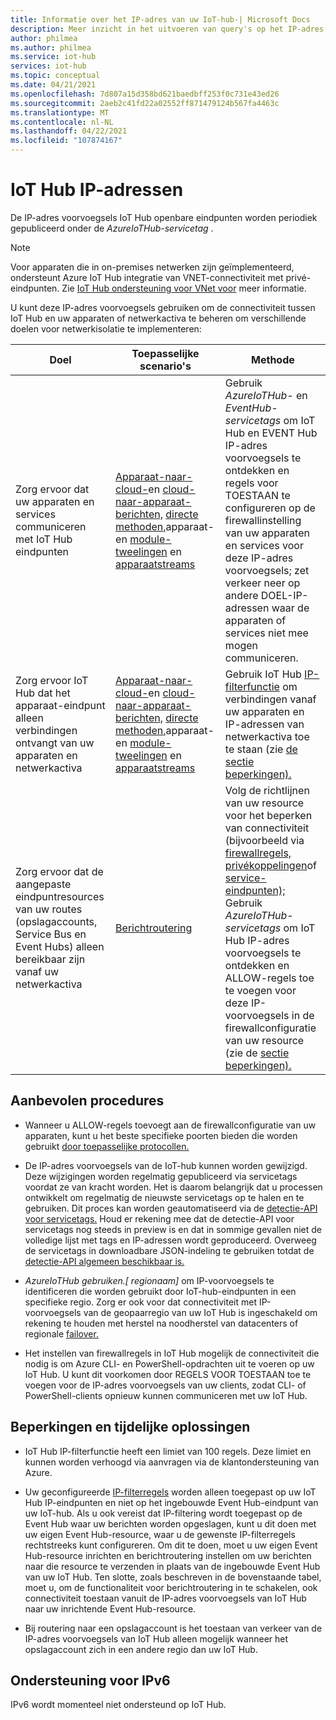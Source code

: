 ```yaml
---
title: Informatie over het IP-adres van uw IoT-hub-| Microsoft Docs
description: Meer inzicht in het uitvoeren van query's op het IP-adres van uw IoT-hub en de eigenschappen ervan. Het IP-adres van uw IoT-hub kan worden gewijzigd tijdens bepaalde scenario's, zoals herstel na noodherstel of regionale failover.
author: philmea
ms.author: philmea
ms.service: iot-hub
services: iot-hub
ms.topic: conceptual
ms.date: 04/21/2021
ms.openlocfilehash: 7d807a15d358bd621baedbff253f0c731e43ed26
ms.sourcegitcommit: 2aeb2c41fd22a02552ff871479124b567fa4463c
ms.translationtype: MT
ms.contentlocale: nl-NL
ms.lasthandoff: 04/22/2021
ms.locfileid: "107874167"
---
```

# <a name="iot-hub-ip-addresses"></a>IoT Hub IP-adressen

De IP-adres voorvoegsels IoT Hub openbare eindpunten worden periodiek gepubliceerd onder de _AzureIoTHub-servicetag_ [](../virtual-network/service-tags-overview.md).

> [!NOTE]
> Voor apparaten die in on-premises netwerken zijn geïmplementeerd, ondersteunt Azure IoT Hub integratie van VNET-connectiviteit met privé-eindpunten. Zie [IoT Hub ondersteuning voor VNet voor](./virtual-network-support.md) meer informatie.


U kunt deze IP-adres voorvoegsels gebruiken om de connectiviteit tussen IoT Hub en uw apparaten of netwerkactiva te beheren om verschillende doelen voor netwerkisolatie te implementeren:

| Doel | Toepasselijke scenario's | Methode |
|------|-----------|----------|
| Zorg ervoor dat uw apparaten en services communiceren met IoT Hub eindpunten | [Apparaat-naar-cloud-](./iot-hub-devguide-messaging.md)en [cloud-naar-apparaat-berichten,](./iot-hub-devguide-messages-c2d.md) [directe methoden,](./iot-hub-devguide-direct-methods.md)apparaat- en [module-tweelingen](./iot-hub-devguide-device-twins.md) en [apparaatstreams](./iot-hub-device-streams-overview.md) | Gebruik _AzureIoTHub-_ en _EventHub-servicetags_ om IoT Hub en EVENT Hub IP-adres voorvoegsels te ontdekken en regels voor TOESTAAN te configureren op de firewallinstelling van uw apparaten en services voor deze IP-adres voorvoegsels; zet verkeer neer op andere DOEL-IP-adressen waar de apparaten of services niet mee mogen communiceren. |
| Zorg ervoor IoT Hub dat het apparaat-eindpunt alleen verbindingen ontvangt van uw apparaten en netwerkactiva | [Apparaat-naar-cloud-](./iot-hub-devguide-messaging.md)en [cloud-naar-apparaat-berichten,](./iot-hub-devguide-messages-c2d.md) [directe methoden,](./iot-hub-devguide-direct-methods.md)apparaat- en [module-tweelingen](./iot-hub-devguide-device-twins.md) en [apparaatstreams](./iot-hub-device-streams-overview.md) | Gebruik IoT Hub [IP-filterfunctie](iot-hub-ip-filtering.md) om verbindingen vanaf uw apparaten en IP-adressen van netwerkactiva toe te staan (zie [de sectie beperkingen).](#limitations-and-workarounds) | 
| Zorg ervoor dat de aangepaste eindpuntresources van uw routes (opslagaccounts, Service Bus en Event Hubs) alleen bereikbaar zijn vanaf uw netwerkactiva | [Berichtroutering](./iot-hub-devguide-messages-d2c.md) | Volg de richtlijnen van uw resource voor het beperken van connectiviteit (bijvoorbeeld via [firewallregels,](../storage/common/storage-network-security.md) [privékoppelingen](../private-link/private-endpoint-overview.md)of [service-eindpunten);](../virtual-network/virtual-network-service-endpoints-overview.md) Gebruik _AzureIoTHub-servicetags_ om IoT Hub IP-adres voorvoegsels te ontdekken en ALLOW-regels toe te voegen voor deze IP-voorvoegsels in de firewallconfiguratie van uw resource (zie de [sectie beperkingen).](#limitations-and-workarounds) |



## <a name="best-practices"></a>Aanbevolen procedures

* Wanneer u ALLOW-regels toevoegt aan de firewallconfiguratie van uw apparaten, kunt u het beste specifieke poorten bieden die worden gebruikt [door toepasselijke protocollen.](./iot-hub-devguide-protocols.md#port-numbers)

* De IP-adres voorvoegsels van de IoT-hub kunnen worden gewijzigd. Deze wijzigingen worden regelmatig gepubliceerd via servicetags voordat ze van kracht worden. Het is daarom belangrijk dat u processen ontwikkelt om regelmatig de nieuwste servicetags op te halen en te gebruiken. Dit proces kan worden geautomatiseerd via de [detectie-API voor servicetags.](../virtual-network/service-tags-overview.md#service-tags-on-premises) Houd er rekening mee dat de detectie-API voor servicetags nog steeds in preview is en dat in sommige gevallen niet de volledige lijst met tags en IP-adressen wordt geproduceerd. Overweeg de servicetags in downloadbare JSON-indeling te gebruiken totdat de [detectie-API algemeen beschikbaar is.](../virtual-network/service-tags-overview.md#discover-service-tags-by-using-downloadable-json-files) 

* *AzureIoTHub gebruiken.[ regionaam]* om IP-voorvoegsels te identificeren die worden gebruikt door IoT-hub-eindpunten in een specifieke regio. Zorg er ook voor dat connectiviteit met IP-voorvoegsels van de geopaarregio van uw IoT Hub is ingeschakeld om rekening te houden met herstel na noodherstel van datacenters of regionale [failover.](iot-hub-ha-dr.md)

* Het instellen van firewallregels in IoT Hub mogelijk de connectiviteit die nodig is om Azure CLI- en PowerShell-opdrachten uit te voeren op uw IoT Hub. U kunt dit voorkomen door REGELS VOOR TOESTAAN toe te voegen voor de IP-adres voorvoegsels van uw clients, zodat CLI- of PowerShell-clients opnieuw kunnen communiceren met uw IoT Hub.  


## <a name="limitations-and-workarounds"></a>Beperkingen en tijdelijke oplossingen

* IoT Hub IP-filterfunctie heeft een limiet van 100 regels. Deze limiet en kunnen worden verhoogd via aanvragen via de klantondersteuning van Azure. 

* Uw geconfigureerde [IP-filterregels](iot-hub-ip-filtering.md) worden alleen toegepast op uw IoT Hub IP-eindpunten en niet op het ingebouwde Event Hub-eindpunt van uw IoT-hub. Als u ook vereist dat IP-filtering wordt toegepast op de Event Hub waar uw berichten worden opgeslagen, kunt u dit doen met uw eigen Event Hub-resource, waar u de gewenste IP-filterregels rechtstreeks kunt configureren. Om dit te doen, moet u uw eigen [](./iot-hub-devguide-messages-d2c.md) Event Hub-resource inrichten en berichtroutering instellen om uw berichten naar die resource te verzenden in plaats van de ingebouwde Event Hub van uw IoT Hub. Ten slotte, zoals beschreven in de bovenstaande tabel, moet u, om de functionaliteit voor berichtroutering in te schakelen, ook connectiviteit toestaan vanuit de IP-adres voorvoegsels van IoT Hub naar uw inrichtende Event Hub-resource.

* Bij routering naar een opslagaccount is het toestaan van verkeer van de IP-adres voorvoegsels van IoT Hub alleen mogelijk wanneer het opslagaccount zich in een andere regio dan uw IoT Hub.

## <a name="support-for-ipv6"></a>Ondersteuning voor IPv6 

IPv6 wordt momenteel niet ondersteund op IoT Hub.
